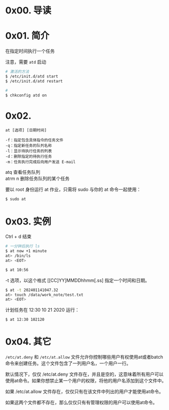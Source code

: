 # 0x00. 导读

# 0x01. 简介

在指定时间执行一个任务

注意，需要 `atd` 启动
```bash
# 激活的方法
$ /etc/init.d/atd start
$ /etc/init.d/atd restart

# 
$ chkconfig atd on
```

# 0x02. 

```
at [选项] [日期时间]

-f：指定包含具体指令的任务文件
-q：指定新任务的队列名称
-l：显示待执行任务的列表
-d：删除指定的待执行任务
-m：任务执行完成后向用户发送 E-mail
```

atq 查看任务队列  
atrm n 删除任务队列的某个任务

要以 root 身份运行 at 作业，只需将 sudo 与你的 at 命令一起使用：
```bash
$ sudo at
```

# 0x03. 实例

Ctrl + d 结束
```bash
# 一分钟后执行 ls
$ at now +1 minute
at> /bin/ls
at> <EOT>
```

```bash
$ at 10:56
```

-t 选项，以这个格式 [[CC]YY]MMDDhhmm[.ss] 指定一个时间和日期。
```bash
$ at -t 202401141047.32
at> touch /data/work_note/test.txt
at> <EOT>
```

计划任务在 12:30 10 21 2020 运行：
```bash
$ at 12:30 102120
```

# 0x04. 其它

`/etc/at.deny` 和 `/etc/at.allow` 文件允许你控制哪些用户有权使用at或者batch命令来创建任务。这个文件包含了一列用户名，一个用户一行。

默认情况下，仅仅 /etc/at.deny 文件存在，并且是空的，这意味着所有用户可以使用at命令。如果你想禁止某一个用户的权限，将他的用户名添加到这个文件中。

如果 /etc/at.allow 文件存在，仅仅只有在该文件中列出的用户才能使用at命令。

如果这两个文件都不存在，那么仅仅只有有管理权限的用户可以使用at命令。